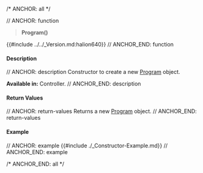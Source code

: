 /* ANCHOR: all */

// ANCHOR: function
>**Program()**

{{#include ../../_Version.md:halion640}}
// ANCHOR_END: function

#### Description

// ANCHOR: description
Constructor to create a new [Program](./Program.md) object.

**Available in:** Controller.
// ANCHOR_END: description

#### Return Values

// ANCHOR: return-values
Returns a new [Program](./Program.md) object.
// ANCHOR_END: return-values

#### Example

// ANCHOR: example
{{#include ./_Constructor-Example.md}}
// ANCHOR_END: example

/* ANCHOR_END: all */